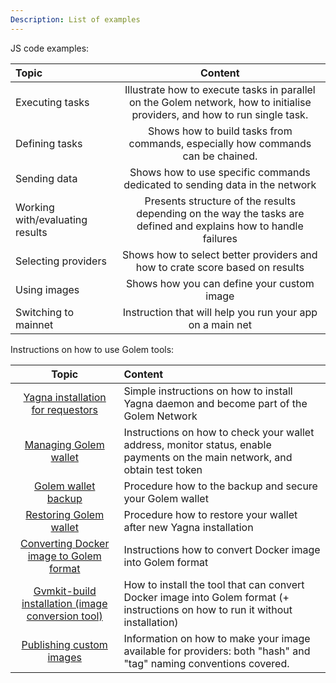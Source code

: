 ```yaml
---
Description: List of examples
---
```


JS code examples:

| Topic     |    Content    |
|:----------|:---------------------------------------------:|
|Executing tasks | Illustrate how to execute tasks in parallel on the Golem network, how to initialise providers, and how to run single task.              |
|Defining tasks  | Shows how to build tasks from commands, especially how commands can be chained. |
|Sending data    | Shows how to use specific commands dedicated to sending data in the network|
|Working with/evaluating results |Presents structure of the results depending on the way the tasks are defined and explains how to handle failures|
|Selecting providers             | Shows how to select better providers and how to crate score based on results|
|Using images                    | Shows how you can define your custom image |
|Switching to mainnet            | Instruction that will help you run your app on a main net |


Instructions on how to use Golem tools:

| Topic     |    Content    |
|:----------:|:---------------------------------------------|
|[Yagna installation for requestors](/docs/creators/javascript/examples/tools/yagna-installation-for-requestors) | Simple instructions on how to install Yagna daemon and become part of the Golem Network |
|[Managing Golem wallet](/docs/creators/javascript/examples/tools/managing-golem-wallet) | Instructions on how to check your wallet address, monitor status, enable payments on the main network, and obtain test token |
|[Golem wallet backup](/docs/creators/javascript/examples/tools/golem-wallet-backup) | Procedure how to the backup and secure your Golem wallet |
|[Restoring Golem wallet](/docs/creators/javascript/examples/tools/restoring-golem-wallet) | Procedure how to restore your wallet after new Yagna installation |
|[Converting Docker image to Golem format](/docs/creators/javascript/examples/tools/converting-docker-image-to-golem-format) | Instructions how to convert Docker image into Golem format   |
|[Gvmkit-build installation (image conversion tool)](/docs/creators/javascript/examples/tools/gvmkit-build-installation) | How to install the tool that can convert Docker image into Golem format (+ instructions on how to run it without installation) |
|[Publishing custom images](/docs/creators/javascript/examples/tools/publishing-custom-images)| Information on how to make your image available for providers: both "hash" and "tag" naming conventions covered.   |






